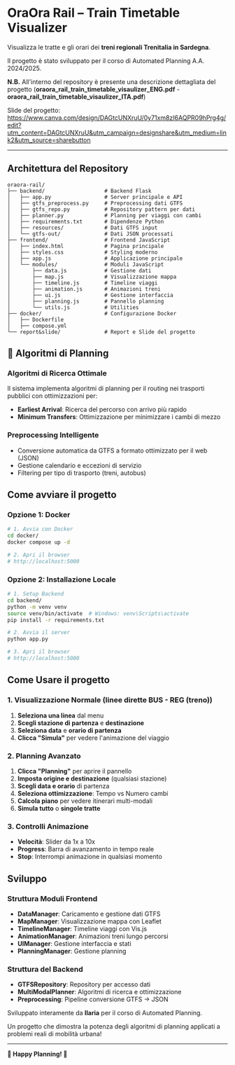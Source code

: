 # OraOra Rail – Train Timetable Visualizer

Visualizza le tratte e gli orari dei **treni regionali Trenitalia in Sardegna**.

Il progetto è stato sviluppato per il corso di Automated Planning A.A. 2024/2025.

**N.B.** All'interno del repository è presente una descrizione dettagliata del progetto (**oraora_rail_train_timetable_visaulizer_ENG.pdf** - **oraora_rail_train_timetable_visaulizer_ITA.pdf**)

Slide del progetto: https://www.canva.com/design/DAGtcUNXruU/0y71xm8zI6AQPR09hPrg4g/edit?utm_content=DAGtcUNXruU&utm_campaign=designshare&utm_medium=link2&utm_source=sharebutton

---

## Architettura del Repository

```
oraora-rail/
├── backend/                   # Backend Flask
│   ├── app.py                 # Server principale e API
│   ├── gtfs_preprocess.py     # Preprocessing dati GTFS
│   ├── gtfs_repo.py           # Repository pattern per dati
│   ├── planner.py             # Planning per viaggi con cambi
│   ├── requirements.txt       # Dipendenze Python
│   ├── resources/             # Dati GTFS input
│   └── gtfs-out/              # Dati JSON processati
├── frontend/                  # Frontend JavaScript
│   ├── index.html             # Pagina principale
│   ├── styles.css             # Styling moderno
│   ├── app.js                 # Applicazione principale
│   └── modules/               # Moduli JavaScript
│       ├── data.js            # Gestione dati
│       ├── map.js             # Visualizzazione mappa
│       ├── timeline.js        # Timeline viaggi
│       ├── animation.js       # Animazioni treni
│       ├── ui.js              # Gestione interfaccia
│       ├── planning.js        # Pannello planning
│       └── utils.js           # Utilities
├── docker/                    # Configurazione Docker
│   ├── Dockerfile
│   ├── compose.yml
└── report&slide/              # Report e Slide del progetto
```

## 🧠 Algoritmi di Planning

### Algoritmi di Ricerca Ottimale
Il sistema implementa algoritmi di planning per il routing nei trasporti pubblici con ottimizzazioni per:

- **Earliest Arrival**: Ricerca del percorso con arrivo più rapido
- **Minimum Transfers**: Ottimizzazione per minimizzare i cambi di mezzo

### Preprocessing Intelligente
- Conversione automatica da GTFS a formato ottimizzato per il web (JSON)
- Gestione calendario e eccezioni di servizio
- Filtering per tipo di trasporto (treni, autobus)

## Come avviare il progetto

### Opzione 1: Docker 

```bash
# 1. Avvia con Docker
cd docker/
docker compose up -d

# 2. Apri il browser
# http://localhost:5000
```

### Opzione 2: Installazione Locale

```bash
# 1. Setup Backend
cd backend/
python -m venv venv
source venv/bin/activate  # Windows: venv\Scripts\activate
pip install -r requirements.txt

# 2. Avvia il server
python app.py

# 3. Apri il browser
# http://localhost:5000
```

## Come Usare il progetto

### 1. Visualizzazione Normale (linee dirette BUS - REG (treno))
1. **Seleziona una linea** dal menu
2. **Scegli stazione di partenza** e **destinazione**
3. **Seleziona data** e **orario di partenza**
4. **Clicca "Simula"** per vedere l'animazione del viaggio

### 2. Planning Avanzato
1. **Clicca "Planning"** per aprire il pannello
2. **Imposta origine e destinazione** (qualsiasi stazione)
3. **Scegli data e orario** di partenza
4. **Seleziona ottimizzazione**: Tempo vs Numero cambi
5. **Calcola piano** per vedere itinerari multi-modali
6. **Simula tutto** o **singole tratte**

### 3. Controlli Animazione
- **Velocità**: Slider da 1x a 10x
- **Progress**: Barra di avanzamento in tempo reale
- **Stop**: Interrompi animazione in qualsiasi momento

## Sviluppo

### Struttura Moduli Frontend

- **DataManager**: Caricamento e gestione dati GTFS
- **MapManager**: Visualizzazione mappa con Leaflet
- **TimelineManager**: Timeline viaggi con Vis.js
- **AnimationManager**: Animazioni treni lungo percorsi
- **UIManager**: Gestione interfaccia e stati
- **PlanningManager**: Gestione planning 

### Struttura del Backend

- **GTFSRepository**: Repository per accesso dati
- **MultiModalPlanner**: Algoritmi di ricerca e ottimizzazione
- **Preprocessing**: Pipeline conversione GTFS → JSON

Sviluppato interamente da **Ilaria** per il corso di Automated Planning.

Un progetto che dimostra la potenza degli algoritmi di planning applicati a problemi reali di mobilità urbana!

---

**🚆 Happy Planning! 🚆**
